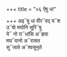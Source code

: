 +++
title = "०६ ऐषु धा"

+++
अइ᳓षु धा वीर᳓वद् य᳓श  
उ᳓षो मघोनि सूरि᳓षु  
ये᳓ नो रा᳓धांसि अ᳓ह्रया  
मघ᳓वानो अ᳓रासत  
सु᳓जाते अ᳓श्वसूनृते